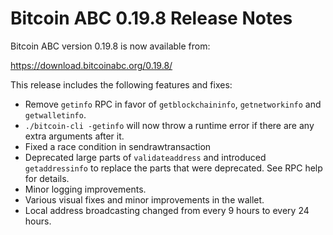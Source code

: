 # Bitcoin ABC 0.19.8 Release Notes

Bitcoin ABC version 0.19.8 is now available from:

  <https://download.bitcoinabc.org/0.19.8/>

This release includes the following features and fixes:
 - Remove `getinfo` RPC in favor of `getblockchaininfo`, `getnetworkinfo` and `getwalletinfo`.
 - `./bitcoin-cli -getinfo` will now throw a runtime error if there are any extra arguments after it.
 - Fixed a race condition in sendrawtransaction
 - Deprecated large parts of `validateaddress` and introduced `getaddressinfo` to replace the parts that were deprecated.
   See RPC help for details.
 - Minor logging improvements.
 - Various visual fixes and minor improvements in the wallet.
 - Local address broadcasting changed from every 9 hours to every 24 hours.
